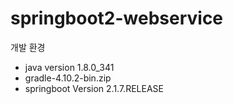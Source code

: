 # springboot2-webservice

개발 환경
* java version 1.8.0_341
* gradle-4.10.2-bin.zip
* springboot Version 2.1.7.RELEASE
